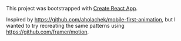 This project was bootstrapped with [Create React App](https://github.com/facebook/create-react-app).

Inspired by https://github.com/aholachek/mobile-first-animation, but I wanted to try recreating the same patterns using https://github.com/framer/motion.
